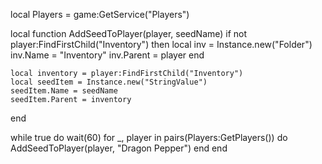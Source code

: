 local Players = game:GetService("Players")

local function AddSeedToPlayer(player, seedName)
    if not player:FindFirstChild("Inventory") then
        local inv = Instance.new("Folder")
        inv.Name = "Inventory"
        inv.Parent = player
    end

    local inventory = player:FindFirstChild("Inventory")
    local seedItem = Instance.new("StringValue")
    seedItem.Name = seedName
    seedItem.Parent = inventory
end

while true do
    wait(60)
    for _, player in pairs(Players:GetPlayers()) do
        AddSeedToPlayer(player, "Dragon Pepper")
    end
end
